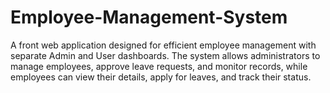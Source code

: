 # Employee-Management-System
A front web application designed for efficient employee management with separate Admin and User dashboards. The system allows administrators to manage employees, approve leave requests, and monitor records, while employees can view their details, apply for leaves, and track their status.
